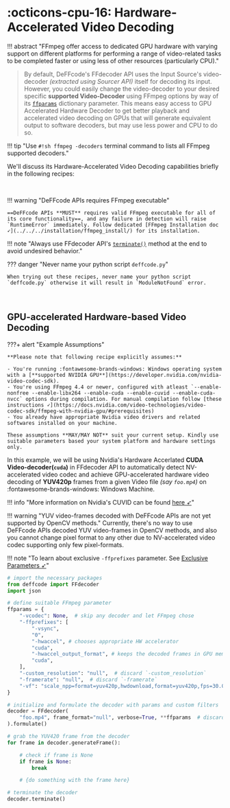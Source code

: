<!--
======================================================================
DeFFcode library source-code is deployed under the Apache 2.0 License:

Copyright (c) 2021 Abhishek Thakur(@abhiTronix) <abhi.una12@gmail.com>

Licensed under the Apache License, Version 2.0 (the "License");
you may not use this file except in compliance with the License.
You may obtain a copy of the License at

   http://www.apache.org/licenses/LICENSE-2.0

Unless required by applicable law or agreed to in writing, software
distributed under the License is distributed on an "AS IS" BASIS,
WITHOUT WARRANTIES OR CONDITIONS OF ANY KIND, either express or implied.
See the License for the specific language governing permissions and
limitations under the License.
======================================================================
-->

# :octicons-cpu-16: Hardware-Accelerated Video Decoding

!!! abstract "FFmpeg offer access to dedicated GPU hardware with varying support on different platforms for performing a range of video-related tasks to be completed faster or using less of other resources (particularly CPU)."

> By default, DeFFcode's FFdecoder API uses the Input Source's video-decoder _(extracted using Sourcer API)_ itself for decoding its input. However, you could easily change the video-decoder to your desired specific **supported Video-Decoder** using FFmpeg options by way of its [`ffparams`](../../reference/ffdecoder/params/#ffparams) dictionary parameter. This means easy access to GPU Accelerated Hardware Decoder to get better playback and accelerated video decoding on GPUs that will generate equivalent output to software decoders, but may use less power and CPU to do so.

!!! tip "Use `#!sh ffmpeg -decoders` terminal command to lists all FFmpeg supported decoders."

We'll discuss its Hardware-Accelerated Video Decoding capabilities briefly in the following recipes:

&thinsp;

!!! warning "DeFFcode APIs requires FFmpeg executable"

    ==DeFFcode APIs **MUST** requires valid FFmpeg executable for all of its core functionality==, and any failure in detection will raise `RuntimeError` immediately. Follow dedicated [FFmpeg Installation doc ➶](../../../installation/ffmpeg_install/) for its installation.


!!! note "Always use FFdecoder API's [`terminate()`](../../reference/ffdecoder/#deffcode.ffdecoder.FFdecoder.terminate) method at the end to avoid undesired behavior."

??? danger "Never name your python script `deffcode.py`"

    When trying out these recipes, never name your python script `deffcode.py` otherwise it will result in `ModuleNotFound` error.

&thinsp;

## GPU-accelerated Hardware-based Video Decoding

???+ alert "Example Assumptions"

    **Please note that following recipe explicitly assumes:**

    - You're running :fontawesome-brands-windows: Windows operating system with a [**supported NVIDIA GPU**](https://developer.nvidia.com/nvidia-video-codec-sdk).
    - You're using FFmpeg 4.4 or newer, configured with atleast `--enable-nonfree --enable-libx264 --enable-cuda --enable-cuvid --enable-cuda-nvcc` options during compilation. For manual compilation follow [these instructions ➶](https://docs.nvidia.com/video-technologies/video-codec-sdk/ffmpeg-with-nvidia-gpu/#prerequisites)
    - You already have appropriate Nvidia video drivers and related softwares installed on your machine.

    These assumptions **MAY/MAY NOT** suit your current setup. Kindly use suitable parameters based your system platform and hardware settings only.


In this example, we will be using Nvidia's Hardware Accerlated **CUDA Video-decoder(`cuda`)** in FFdecoder API to automatically detect NV-accelerated video codec and achieve GPU-accelerated hardware video decoding of **YUV420p** frames from a given Video file _(say `foo.mp4`)_ on :fontawesome-brands-windows: Windows Machine.

!!! info "More information on Nvidia's CUVID can be found [here ➶](https://developer.nvidia.com/blog/nvidia-ffmpeg-transcoding-guide/)"

!!! warning "YUV video-frames decoded with DeFFcode APIs are not yet supported by OpenCV methods."
    Currently, there's no way to use DeFFcode APIs decoded YUV video-frames in OpenCV methods, and also you cannot change pixel format to any other due to NV-accelerated video codec supporting only few pixel-formats.

!!! note "To learn about exclusive `-ffprefixes` parameter. See [Exclusive Parameters ➶](../../reference/ffdecoder/params/#b-exclusive-parameters)"

```python
# import the necessary packages
from deffcode import FFdecoder
import json

# define suitable FFmpeg parameter
ffparams = {
    "-vcodec": None,  # skip any decoder and let FFmpeg chose
    "-ffprefixes": [
        "-vsync",
        "0",
        "-hwaccel", # chooses appropriate HW accelerator
        "cuda",
        "-hwaccel_output_format", # keeps the decoded frames in GPU memory
        "cuda",
    ],
    "-custom_resolution": "null",  # discard `-custom_resolution`
    "-framerate": "null",  # discard `-framerate`
    "-vf": "scale_npp=format=yuv420p,hwdownload,format=yuv420p,fps=30.0",  # define your filters
}

# initialize and formulate the decoder with params and custom filters
decoder = FFdecoder(
    "foo.mp4", frame_format="null", verbose=True, **ffparams  # discard frame_format
).formulate()

# grab the YUV420 frame from the decoder
for frame in decoder.generateFrame():

    # check if frame is None
    if frame is None:
        break

    # {do something with the frame here}

# terminate the decoder
decoder.terminate()
```
<!--#TODO
???+ danger "Remember to check H.264 CUVID Video-decoder support in FFmpeg"

    To use `h264_cuvid` decoder, remember to check if your FFmpeg compiled with H.264 CUVID decoder support. You can easily do this by executing following one-liner command in your terminal, and observing if output contains something similar as follows:

    ```sh
    $ ffmpeg  -hide_banner -decoders | grep h264 

    VFS..D h264                 H.264 / AVC / MPEG-4 AVC / MPEG-4 part 10
    V....D h264_qsv             H264 video (Intel Quick Sync Video acceleration) (codec h264)
    V..... h264_cuvid           Nvidia CUVID H264 decoder (codec h264)
    ```

    !!! tip "You can also use optimized HEVC CUVID Video-decoder(`hevc_cuvid`) in the similar way, if supported."
-->
<!--#TODO
    # Show output window
    cv2.imshow("Output", frame)

    # check for 'q' key if pressed
    key = cv2.waitKey(1) & 0xFF
    if key == ord("q"):
        break
-->


&nbsp;
